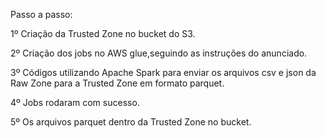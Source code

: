 Passo a passo:

1º Criação da Trusted Zone no bucket do S3.

2º Criação dos jobs no AWS glue,seguindo as instruções do anunciado.

3º Códigos utilizando Apache Spark para enviar os arquivos csv e json da Raw Zone para a Trusted Zone em formato parquet.

4º Jobs rodaram com sucesso.

5º Os arquivos parquet dentro da Trusted Zone no bucket.
